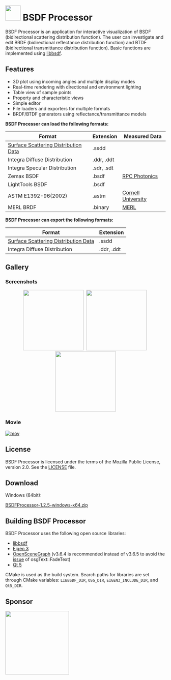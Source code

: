 # <img src="resource/BSDFProcessor.png" width="48"/> BSDF Processor

BSDF Processor is an application for interactive visualization of BSDF (bidirectional scattering distribution function).
The user can investigate and edit BRDF (bidirectional reflectance distribution function) and BTDF (bidirectional transmittance distribution function).
Basic functions are implemented using [libbsdf][1].

## Features

* 3D plot using incoming angles and multiple display modes
* Real-time rendering with directional and environment lighting
* Table view of sample points
* Property and characteristic views
* Simple editor
* File loaders and exporters for multiple formats
* BRDF/BTDF generators using reflectance/transmittance models

**BSDF Processor can load the following formats:**

Format | Extension | Measured Data |
-------|---------------------------------|-----|
[Surface Scattering Distribution Data][11] | .ssdd |   |
Integra Diffuse Distribution | .ddr, .ddt |   |
Integra Specular Distribution | .sdr, .sdt |   |
Zemax BSDF | .bsdf | [RPC Photonics][9] |
LightTools BSDF | .bsdf |   |
ASTM E1392-96(2002) | .astm | [Cornell University][7] |
MERL BRDF | .binary | [MERL][8] |

**BSDF Processor can export the following formats:**

Format | Extension
-------|---------------------------------
[Surface Scattering Distribution Data][11] | .ssdd
Integra Diffuse Distribution | .ddr, .ddt

## Gallery

### Screenshots

<p align="center">
<img src="https://raw.githubusercontent.com/wiki/KimuraRyo/BSDFProcessor/images/screenshot1.png" height="190"/>&nbsp;
<img src="https://raw.githubusercontent.com/wiki/KimuraRyo/BSDFProcessor/images/screenshot2.png" height="190"/>&nbsp;
<img src="https://raw.githubusercontent.com/wiki/KimuraRyo/BSDFProcessor/images/screenshot3.png" height="190"/>
</p>

### Movie

[![mov](http://img.youtube.com/vi/AJXpTs0InYc/mqdefault.jpg)](https://youtu.be/AJXpTs0InYc)

## License

BSDF Processor is licensed under the terms of the Mozilla Public License, version 2.0.
See the [LICENSE][12] file.

## Download

Windows (64bit):

[BSDFProcessor-1.2.5-windows-x64.zip][6]

## Building BSDF Processor

BSDF Processor uses the following open source libraries:

* [libbsdf][1]
* [Eigen 3][2]
* [OpenSceneGraph][3] (v3.6.4 is recommended instead of v3.6.5 to avoid the [issue][10] of osgText::FadeText)
* [Qt 5][4]

CMake is used as the build system.
Search paths for libraries are set through CMake variables: `LIBBSDF_DIR`, `OSG_DIR`, `EIGEN3_INCLUDE_DIR`, and `Qt5_DIR`.

## Sponsor

[<img src="resource/IntegraLogo.png" width="200"/>][5]

[1]: https://github.com/KimuraRyo/libbsdf "libbsdf"
[2]: http://eigen.tuxfamily.org/index.php?title=Main_Page "Eigen"
[3]: http://www.openscenegraph.org "OpenSceneGraph"
[4]: http://www.qt.io "Qt"
[5]: http://www.integra.jp/en "Integra"
[6]: https://github.com/KimuraRyo/BSDFProcessor/releases/download/v1.2.5/BSDFProcessor-1.2.5-windows-x64.zip
[7]: http://www.graphics.cornell.edu/online/measurements/reflectance/
[8]: http://www.merl.com/brdf
[9]: http://www.rpcphotonics.com/bsdf-data-optical-diffusers/
[10]: https://github.com/openscenegraph/OpenSceneGraph/issues/946
[11]: https://github.com/KimuraRyo/libbsdf/blob/master/doc/SsddFileFormatSpecification.md
[12]: https://github.com/KimuraRyo/BSDFProcessor/blob/master/LICENSE
